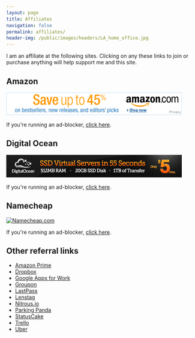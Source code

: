```yaml
---
layout: page
title: Affiliates
navigation: false
permalink: affiliates/
header-img: /public/images/headers/LA_home_office.jpg
---
```


I am an affiliate at the following sites. Clicking on any these links to join or purchase anything will help support me and this site.

## Amazon

<a href="http://www.amazon.com/b/ref=as_sl_pc_tf_lc?node=283155&tag=sunpech-20&camp=15329&creative=394453&linkCode=ur1&adid=198E6BMHT8CTQ90TFSZM&&ref-refURL=http%3A%2F%2Frcm-na.amazon-adsystem.com%2Fe%2Fcm%3Ft%3Dsunpech-20%26o%3D1%26p%3D26%26l%3Dur1%26category%3Dbooks%26banner%3D07A5YDZW1YN7CT62EMR2%26f%3Difr%26linkID%3DKBWCIBZRYKDS76JJ"><img src="/public/images/affiliates/amazon-468x60.gif" width="468" height="60" alt="Amazon" border="0" /></a>

If you're running an ad-blocker, [click here](http://www.amazon.com/b/ref=as_sl_pc_tf_lc?node=283155&tag=sunpech-20&camp=15329&creative=394453&linkCode=ur1&adid=198E6BMHT8CTQ90TFSZM&&ref-refURL=http%3A%2F%2Frcm-na.amazon-adsystem.com%2Fe%2Fcm%3Ft%3Dsunpech-20%26o%3D1%26p%3D26%26l%3Dur1%26category%3Dbooks%26banner%3D07A5YDZW1YN7CT62EMR2%26f%3Difr%26linkID%3DKBWCIBZRYKDS76JJ).

## Digital Ocean

<a href="https://www.digitalocean.com/?refcode=cbdbc78d2cc8"><img src="/public/images/affiliates/ssd-virtual-servers-banner-468x60.jpg" alt="Digital Ocean" border="0" width="468" height="60" /></a>

If you're  running an ad-blocker, [click here](https://www.digitalocean.com/?refcode=cbdbc78d2cc8).

## Namecheap

<a href="https://www.namecheap.com&#x2F;?aff=63676"><img src="http://files.namecheap.com/graphics/linkus/468x60-4.gif" width="468" height="60" border="0" alt="Namecheap.com"></a>

If you're  running an ad-blocker, [click here](https://www.namecheap.com&#x2F;?aff=63676).

## Other referral links

* [Amazon Prime](http://www.amazon.com/dp/B00DBYBNEE?_encoding=UTF8&ref=mrp_10002_shr_cpbd_rf_d&refcust=AZGEHQ225EO67OKL5ORKHN6IYE)
* [Dropbox](https://db.tt/pHCTifn)
* [Google Apps for Work](https://goo.gl/PsqXKA)
* [Groupon](https://www.groupon.com/visitor_referral/h/7c9de08b-6efc-45e7-a115-a1e4ab1d1eef)
* [LastPass](https://lastpass.com/f?3306226)
* [Lenstag](https://www.lenstag.com/invite/7gb07)
* [Nitrous.io](https://www.nitrous.io/join/eS1vRwA3uVY?utm_source=nitrous.io&utm_medium=copypaste&utm_campaign=referral)
* [Parking Panda](https://www.parkingpanda.com/invite/sunpech)
* [StatusCake](https://www.statuscake.com/?aff=22752)
* [Trello](https://trello.com/sunpech/recommend)
* [Uber](https://www.uber.com/invite/ubersunpech)
